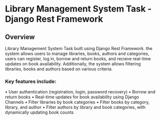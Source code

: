 # Library Management System Task - Django Rest Framework

## Overview
Library Management System Task built using Django Rest Framework. the system allows users to manage libraries, books, authors and categories,
users can register, log in, borrow and return books, and recieve real-time updates on book availability.
Additionally, the system allows filtering libraries, books and authors based on various criteria.

### Key features include:
•	User authentication (registration, login, password recovery)
•	Borrow and return books
•	Real-time updates for book availability using Django Channels
•	Filter libraries by book categories
•	Filter books by category, library, and author
•	Filter authors by library and book categories, with dynamically updating book counts
